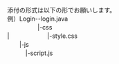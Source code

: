 添付の形式は以下の形でお願いします。  
例）Login--login.java  
          　　　　　|-css  
         | 　　　　　　|-style.css  
          　　|-js  
          　　　|-script.js
